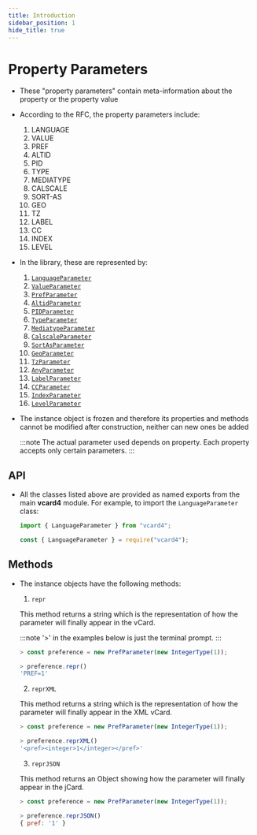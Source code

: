 ```yaml
---
title: Introduction
sidebar_position: 1
hide_title: true
---
```


# Property Parameters

- These "property parameters" contain meta-information about the property or
  the property value

- According to the RFC, the property parameters include:

  1. LANGUAGE
  2. VALUE
  3. PREF
  4. ALTID
  5. PID
  6. TYPE
  7. MEDIATYPE
  8. CALSCALE
  9. SORT-AS
  10. GEO
  11. TZ
  12. LABEL
  13. CC
  14. INDEX
  15. LEVEL

- In the library, these are represented by:

  1. [`LanguageParameter`](languageparameter)
  2. [`ValueParameter`](ValueParameter)
  3. [`PrefParameter`](prefparameter)
  4. [`AltidParameter`](altidparameter)
  5. [`PIDParameter`](pidparameter)
  6. [`TypeParameter`](typeparameter)
  7. [`MediatypeParameter`](mediatypeparameter)
  8. [`CalscaleParameter`](calscaleparameter)
  9. [`SortAsParameter`](sortasparameter)
  10. [`GeoParameter`](geoparameter)
  11. [`TzParameter`](tzparameter)
  12. [`AnyParameter`](anyparameter)
  13. [`LabelParameter`](labelparameter)
  14. [`CCParameter`](ccparameter)
  15. [`IndexParameter`](indexparameter)
  16. [`LevelParameter`](levelparameter)

- The instance object is frozen and therefore its properties and methods cannot
  be modified after construction, neither can new ones be added

  :::note
  The actual parameter used depends on property. Each property accepts only
  certain parameters.
  :::

## API

- All the classes listed above are provided as named exports from the main
  **vcard4** module. For example, to import the `LanguageParameter` class:

  ```js title=ESM
  import { LanguageParameter } from "vcard4";
  ```

  ```js title=commonjs
  const { LanguageParameter } = require("vcard4");
  ```

## Methods

- The instance objects have the following methods:

  1. `repr`

  This method returns a string which is the representation of how the parameter
  will finally appear in the vCard.

  :::note
  '>' in the examples below is just the terminal prompt.
  :::

  ```js
  > const preference = new PrefParameter(new IntegerType(1));

  > preference.repr()
  'PREF=1'
  ```

  2. `reprXML`

  This method returns a string which is the representation of how the parameter
  will finally appear in the XML vCard.

  ```js
  > const preference = new PrefParameter(new IntegerType(1));

  > preference.reprXML()
  '<pref><integer>1</integer></pref>'
  ```

  3. `reprJSON`

  This method returns an Object showing how the parameter will finally appear
  in the jCard.

  ```js
  > const preference = new PrefParameter(new IntegerType(1));

  > preference.reprJSON()
  { pref: '1' }
  ```
